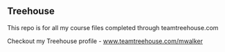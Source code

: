 ## Treehouse

This repo is for all my course files completed through teamtreehouse.com

Checkout my Treehouse profile - www.teamtreehouse.com/mwalker